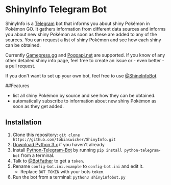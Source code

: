 # ShinyInfo Telegram Bot
ShinyInfo is a [Telegram](https://telegram.org) bot that informs you about shiny Pokémon in Pokémon GO.
It gathers information from different data sources and informs you about new shiny Pokémon as soon as these are added 
to any of the sources. You can request a list of shiny Pokémon and see how each shiny can be obtained. 

Currently [Gamepress.gg](https://pokemongo.gamepress.gg/pokemon-go-shinies-list) and 
[Pogoapi.net](https://pogoapi.net//api/v1/shiny_pokemon.json) are supported. If you know of any other detailed shiny
info page, feel free to create an issue or - even better - a pull request. 

If you don't want to set up your own bot, feel free to use [@ShineInfoBot](https://t.me/ShineInfoBot).

##Features
- list all shiny Pokémon by source and see how they can be obtained.
- automatically subscribe to information about new shiny Pokémon as soon as they get added.

## Installation
1. Clone this repository: `git clone https://github.com/tobiaswicker/ShinyInfo.git`
2. [Download Python 3.x](https://www.python.org/downloads/) if you haven't already
3. Install [Python-Telegram-Bot](https://python-telegram-bot.org) by running `pip install python-telegram-bot` from a 
terminal.
4. Talk to [@BotFather](https://t.me/BotFather) to get a `token`.
5. Rename `config-bot.ini.example` to `config-bot.ini` and edit it. 
   - Replace `BOT_TOKEN` with your bots `token`.
6. Run the bot from a terminal: `python3 shinyinfobot.py`
